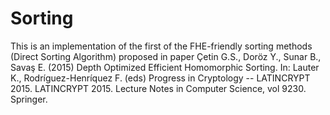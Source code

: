 Sorting
=======

This is an implementation of the first of the FHE-friendly sorting methods (Direct Sorting Algorithm) proposed in paper Çetin G.S., Doröz Y., Sunar B., Savaş E. (2015) Depth Optimized Efficient Homomorphic Sorting. In: Lauter K., Rodríguez-Henríquez F. (eds) Progress in Cryptology -- LATINCRYPT 2015. LATINCRYPT 2015. Lecture Notes in Computer Science, vol 9230. Springer.



